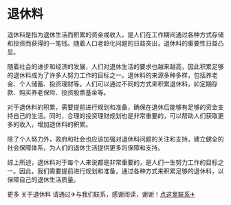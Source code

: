 # 退休料

退休料是指为退休生活而积累的资金或收入，是人们在工作期间通过各种方式存储和投资而获得的一笔钱。随着人口老龄化问题的日益突出，退休料的重要性日益凸显。

随着社会的进步和经济的发展，人们对退休生活的要求也越来越高，因此积累足够的退休料成为了许多人努力工作的目标之一。退休料的来源多种多样，包括养老金、个人储蓄、投资理财等。人们可以通过不同的方式来积累退休料，如定期存款、购买养老保险、投资股票基金等。

对于退休料的积累，需要提前进行规划和准备，确保在退休后能够有足够的资金支持自己的生活。同时，合理的投资理财规划也是非常重要的，可以帮助人们获取更多的收入，增加退休料的积累。

除了个人努力外，政府和社会也应该加强对退休料问题的关注和支持，建立健全的社会保障体系，为人们的退休生活提供更多的保障和支持。

综上所述，退休料对于每个人来说都是非常重要的，是人们一生努力工作的目标之一。因此，我们需要提前进行规划和准备，通过各种方式来积累足够的退休料，以保障自己的退休生活质量。

更多 关于退休料 请通过✈与我们联系，感谢阅读，谢谢！[点这里联系✈](https://a.k02.cc)
